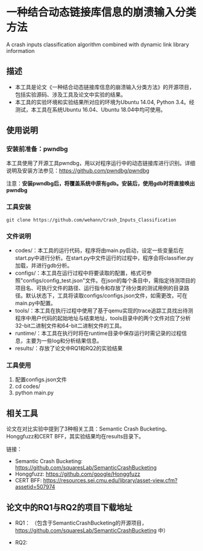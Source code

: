 # 一种结合动态链接库信息的崩溃输入分类方法

A crash inputs classification algorithm combined with dynamic link library information



## 描述

* 本工具是论文《一种结合动态链接库信息的崩溃输入分类方法》的开源项目，包括实验源码、涉及工具及论文中实验的结果。
* 本工具的实验环境和实验结果所对应的环境为Ubuntu 14.04, Python 3.4。经测试，本工具在系统Ubuntu 16.04、Ubuntu 18.04中均可使用。

## 使用说明

### 安装前准备：pwndbg

本工具使用了开源工具pwndbg，用以对程序运行中的动态链接库进行识别。详细说明及安装方法参见：https://github.com/pwndbg/pwndbg

注意：**安装pwndbg后，将覆盖系统中原有gdb。安装后，使用gdb时将直接唤出pwndbg**

### 工具安装

```
git clone https://github.com/wehann/Crash_Inputs_Classification
```

### 文件说明

* codes/：本工具的运行代码，程序将由main.py启动，设定一些变量后在start.py中进行分析。在start.py中文件运行的过程中，程序会将classifier.py加载，并进行gdb分析。
* configs/：本工具在运行过程中将要读取的配置，格式可参照"configs/config_test.json"文件。在json的每个条目中，需指定待测项目的项目名、可执行文件的路径、运行指令和存放了待分类的测试用例的目录路径。默认状态下，工具将读取configs/configs.json文件，如需更改，可在main.py中配置。
* tools/：本工具在执行过程中使用了基于qemu实现的trace追踪工具找出待测程序中用户代码的起始地址与结束地址，tools目录中的两个文件对应了分析32-bit二进制文件和64-bit二进制文件的工具。
* runtime/：本工具在执行时将在runtime目录中保存运行时需记录的过程信息，主要为一些log和分析结果信息。
* results/：存放了论文中RQ1和RQ2的实验结果

### 工具使用

1. 配置configs.json文件
2. cd codes/
3. python main.py

## 相关工具

论文在对比实验中提到了3种相关工具：Semantic Crash Bucketing、Honggfuzz和CERT BFF，其实验结果均在results目录下。

链接：

* Semantic Crash Bucketing: https://github.com/squaresLab/SemanticCrashBucketing
* Honggfuzz:  https://github.com/google/Honggfuzz
* CERT BFF: https://resources.sei.cmu.edu/library/asset-view.cfm?assetid=507974

## 论文中的RQ1与RQ2的项目下载地址
* RQ1：
（包含于SemanticCrashBucketing的开源项目，https://github.com/squaresLab/SemanticCrashBucketing 中）

* RQ2: